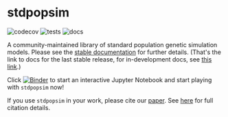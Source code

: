 # stdpopsim

![codecov](https://codecov.io/gh/popsim-consortium/stdpopsim/branch/main/graph/badge.svg)
![tests](https://github.com/popsim-consortium/stdpopsim/actions/workflows/tests.yml/badge.svg)
![docs](https://github.com/popsim-consortium/stdpopsim/actions/workflows/docs.yml/badge.svg)

A community-maintained library of standard population genetic simulation models.
Please see the [stable documentation](https://popsim-consortium.github.io/stdpopsim-docs/stable/index.html) for further details.
(That's the link to docs for the last stable release,
for in-development docs, see [this link](https://popsim-consortium.github.io/stdpopsim-docs/latest/index.html).)

Click [![Binder](https://mybinder.org/badge_logo.svg)](https://mybinder.org/v2/gh/popsim-consortium/stdpopsim/main?filepath=stdpopsim_example.ipynb) to start an interactive Jupyter Notebook and start playing with `stdpopsim` now!

If you use ``stdpopsim`` in your work, please cite our
[paper](https://elifesciences.org/articles/54967).
See [here](https://popsim-consortium.github.io/stdpopsim-docs/stable/introduction.html#citations)
for full citation details.
